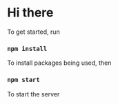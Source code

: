 # Hi there

To get started, run

### `npm install`

To install packages being used, then

### `npm start`

To start the server

<!-- ## Components usage

How components are used and their different states when given different props can be seens in route [**/playground**](https:localhost:3000/playground).

_All new reusable components should be added here and the props they take to obtain different states._

**Note: This endpoint is only accessible in development, not in production**

## Folder structure

All modules in files should be exported from the `index.js` file in the base folder except in `/assets` where each subfolder should contain their own `index.js`. E.g
`/constants` _Folder_

`/routes.js` _File with modules_

`/apiUrls.js` _File with modules_

`/index.js` _All modules from routes and apiUrls should be exported from here_

### Order

Modules being exported from this file should be arranged in alphabetical order. E.g

`export { Abc } from 'a'`

`export { Bcd } from 'a'`

All`(*)` exports should come before named exports and should be arranged according to their file names E.g

`export * from 'a'`

`export * from 'b'`

`export { Abc } from 'a'`

## Styling

Colors, mixins and fonts are all in the theme of styled components which are exported from `base/theme.js`. Check the theme to see if a styling or color you need is already there before creating a new style.

**rem** and **em** should be used in place of **px** where applicable.

## Naming conventions

Use camel casing for

- Modules names (e.g PalletList)
- Prop names e.g (propName)
- Image and svg names (e.g MoneyBag.png)

Use double dash to seperate words for

- Classnames (e.g font--big)

Use underscore to seperate words for

- Object keys (e.g first_name)
- Input names

Use uppercase and underscore for

- Constants that are not functions (e.g PUBLIC_KEY)

## Deployment

**Do not push directly to the production branch** / another developers branch, always make a pull request from your branch to the branch you wish to merge with.

## Things to avoid

- **Pushing to production branch**
- Declaring an svg in a js file
- Improper naming conventions (modules names or classnames)
- Installing unused packages
- Installing a package for every minor task
- Not decalaring universal constants that could change in a single file (constants folder) -->
